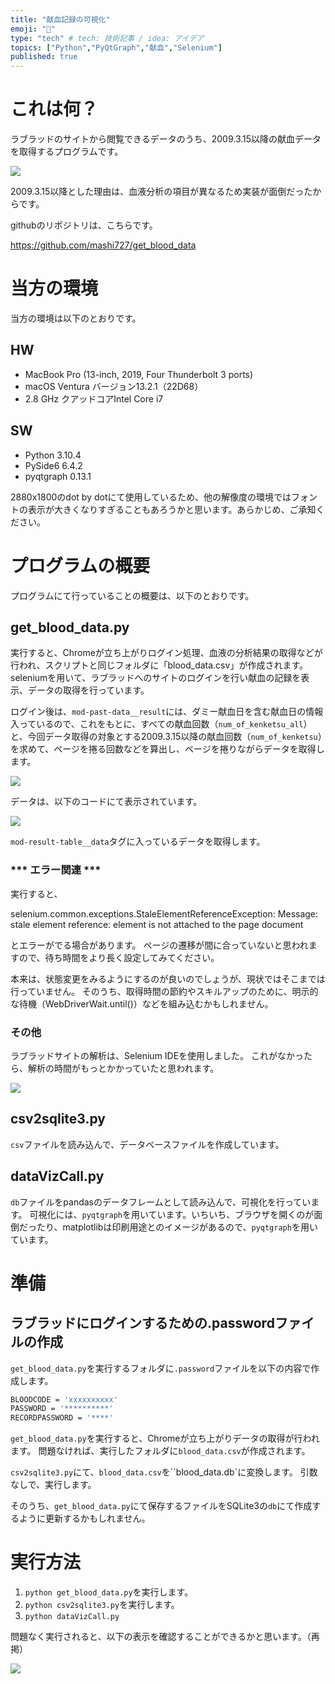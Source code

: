 ```yaml
---
title: "献血記録の可視化"
emoji: "🏥"
type: "tech" # tech: 技術記事 / idea: アイデア
topics: ["Python","PyQtGraph","献血","Selenium"]
published: true
---
```




# これは何？

ラブラッドのサイトから閲覧できるデータのうち、2009.3.15以降の献血データを取得するプログラムです。

![](/images/2023-03-09-07-49-37.png)

2009.3.15以降とした理由は、血液分析の項目が異なるため実装が面倒だったからです。


githubのリポジトリは、こちらです。

https://github.com/mashi727/get_blood_data


# 当方の環境

当方の環境は以下のとおりです。

## HW
- MacBook Pro (13-inch, 2019, Four Thunderbolt 3 ports)
- macOS Ventura バージョン13.2.1（22D68）
- 2.8 GHz クアッドコアIntel Core i7

## SW
- Python 3.10.4
- PySide6 6.4.2
- pyqtgraph 0.13.1

2880x1800のdot by dotにて使用しているため、他の解像度の環境ではフォントの表示が大きくなりすぎることもあろうかと思います。あらかじめ、ご承知ください。

# プログラムの概要

プログラムにて行っていることの概要は、以下のとおりです。

## get_blood_data.py

実行すると、Chromeが立ち上がりログイン処理、血液の分析結果の取得などが行われ、スクリプトと同じフォルダに「blood_data.csv」が作成されます。seleniumを用いて、ラブラッドへのサイトのログインを行い献血の記録を表示、データの取得を行っています。

ログイン後は、`mod-past-data__result`には、ダミー献血日を含む献血日の情報入っているので、これをもとに、すべての献血回数（`num_of_kenketsu_all`）と、今回データ取得の対象とする2009.3.15以降の献血回数（`num_of_kenketsu`）を求めて、ページを捲る回数などを算出し、ページを捲りながらデータを取得します。

![](/images/2023-03-10-07-24-30.png)


データは、以下のコードにて表示されています。

![](/images/2023-03-10-07-21-35.png)

`mod-result-table__data`タグに入っているデータを取得します。


### *** エラー関連 ***

実行すると、

selenium.common.exceptions.StaleElementReferenceException: Message: stale element reference: element is not attached to the page document

とエラーがでる場合があります。
ページの遷移が間に合っていないと思われますので、待ち時間をより長く設定してみてください。

本来は、状態変更をみるようにするのが良いのでしょうが、現状ではそこまでは行っていません。
そのうち、取得時間の節約やスキルアップのために、明示的な待機（WebDriverWait.until()）などを組み込むかもしれません。

### その他

ラブラッドサイトの解析は、Selenium IDEを使用しました。
これがなかったら、解析の時間がもっとかかっていたと思われます。

![](/images/seleniumIDE.gif)


## csv2sqlite3.py

`csv`ファイルを読み込んで、データベースファイルを作成しています。


## dataVizCall.py

`db`ファイルをpandasのデータフレームとして読み込んで、可視化を行っています。
可視化には、`pyqtgraph`を用いています。いちいち、ブラウザを開くのが面倒だったり、matplotlibは印刷用途とのイメージがあるので、`pyqtgraph`を用いています。



# 準備

## ラブラッドにログインするための.passwordファイルの作成

`get_blood_data.py`を実行するフォルダに`.password`ファイルを以下の内容で作成します。

```sh
BLOODCODE = 'xxxxxxxxxx'
PASSWORD = '**********'
RECORDPASSWORD = '****'
```

`get_blood_data.py`を実行すると、Chromeが立ち上がりデータの取得が行われます。
問題なければ、実行したフォルダに`blood_data.csv`が作成されます。

`csv2sqlite3.py`にて、`blood_data.csv`を``blood_data.db`に変換します。
引数なしで、実行します。

そのうち、`get_blood_data.py`にて保存するファイルをSQLite3の`db`にて作成するように更新するかもしれません。


# 実行方法
1. `python get_blood_data.py`を実行します。
1. `python csv2sqlite3.py`を実行します。
1. `python dataVizCall.py`

問題なく実行されると、以下の表示を確認することができるかと思います。（再掲）


![](/images/2023-03-09-07-49-37.png)
